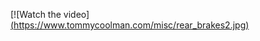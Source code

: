 [![Watch the video][(https://www.tommycoolman.com/misc/rear_brakes2.jpg)](https://raw.githubusercontent.com/tommycoolman/duplo_cc330_illustrator_impose/refs/heads/main/github_impose_script.mp4)
